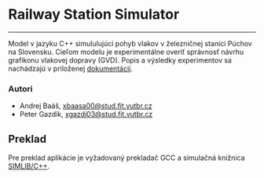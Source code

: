 # Railway Station Simulator
-----------------------------------------

Model v jazyku C++ simululujúci pohyb vlakov v železničnej stanici Púchov na Slovensku.
Cieľom modelu je experimentálne overiť správnosť návrhu grafikonu vlakovej dopravy (GVD). Popis a výsledky experimentov sa nachádzajú v priloženej [dokumentácii](https://goo.gl/M4qNdx).

### Autori

- Andrej Baáš, xbaasa00@stud.fit.vutbr.cz
- Peter Gazdík, xgazdi03@stud.fit.vutbr.cz

## Preklad

Pre preklad aplikácie je vyžadovaný prekladač GCC a simulačná knižnica [SIMLIB/C++](http://www.fit.vutbr.cz/~peringer/SIMLIB/).

